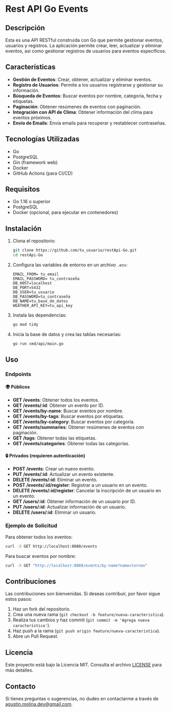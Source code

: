 # Rest API Go Events

## Descripción

Esta es una API RESTful construida con Go que permite gestionar eventos, usuarios y registros. La aplicación permite crear, leer, actualizar y eliminar eventos, así como gestionar registros de usuarios para eventos específicos.

## Características

- **Gestión de Eventos**: Crear, obtener, actualizar y eliminar eventos.
- **Registro de Usuarios**: Permite a los usuarios registrarse y gestionar su información.
- **Búsqueda de Eventos**: Buscar eventos por nombre, categoría, fecha y etiquetas.
- **Paginación**: Obtener resúmenes de eventos con paginación.
- **Integración con API de Clima**: Obtener información del clima para eventos próximos.
- **Envío de Emails**: Envía emails para recuperar y restablecer contraseñas.

## Tecnologías Utilizadas

- Go
- PostgreSQL
- Gin (framework web)
- Docker
- GitHub Actions (para CI/CD)

## Requisitos

- Go 1.16 o superior
- PostgreSQL
- Docker (opcional, para ejecutar en contenedores)

## Instalación

1. Clona el repositorio:

   ```bash
   git clone https://github.com/tu_usuario/restApi-Go.git
   cd restApi-Go
   ```

2. Configura las variables de entorno en un archivo `.env`:

   ```plaintext
   EMAIL_FROM= tu_email
   EMAIL_PASSWORD= tu_contraseña
   DB_HOST=localhost
   DB_PORT=5432
   DB_USER=tu_usuario
   DB_PASSWORD=tu_contraseña
   DB_NAME=tu_base_de_datos
   WEATHER_API_KEY=tu_api_key
   ```

3. Instala las dependencias:

   ```bash
   go mod tidy
   ```

4. Inicia la base de datos y crea las tablas necesarias:

   ```bash
   go run cmd/api/main.go
   ```

## Uso

### Endpoints

#### 🌍 Públicos

- **GET /events**: Obtener todos los eventos.
- **GET /events/:id**: Obtener un evento por ID.
- **GET /events/by-name**: Buscar eventos por nombre.
- **GET /events/by-tags**: Buscar eventos por etiquetas.
- **GET /events/by-category**: Buscar eventos por categoría.
- **GET /events/summaries**: Obtener resúmenes de eventos con paginación.
- **GET /tags**: Obtener todas las etiquetas.
- **GET /events/categories**: Obtener todas las categorías.

#### 🔒 Privados (requieren autenticación)

- **POST /events**: Crear un nuevo evento.
- **PUT /events/:id**: Actualizar un evento existente.
- **DELETE /events/:id**: Eliminar un evento.
- **POST /events/:id/register**: Registrar a un usuario en un evento.
- **DELETE /events/:id/register**: Cancelar la inscripción de un usuario en un evento.
- **GET /users/:id**: Obtener información de un usuario por ID.
- **PUT /users/:id**: Actualizar información de un usuario.
- **DELETE /users/:id**: Eliminar un usuario.

### Ejemplo de Solicitud

Para obtener todos los eventos:

```bash
curl -X GET http://localhost:8080/events
```

Para buscar eventos por nombre:

```bash
curl -X GET "http://localhost:8080/events/by-name?name=torneo"
```

## Contribuciones

Las contribuciones son bienvenidas. Si deseas contribuir, por favor sigue estos pasos:

1. Haz un fork del repositorio.
2. Crea una nueva rama (`git checkout -b feature/nueva-caracteristica`).
3. Realiza tus cambios y haz commit (`git commit -m 'Agrega nueva característica'`).
4. Haz push a la rama (`git push origin feature/nueva-caracteristica`).
5. Abre un Pull Request.

## Licencia

Este proyecto está bajo la Licencia MIT. Consulta el archivo [LICENSE](LICENSE) para más detalles.

## Contacto

Si tienes preguntas o sugerencias, no dudes en contactarme a través de [agustin.molina.dev@gmail.com](agustin.molina.dev@gmail.com).
